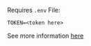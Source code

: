Requires `.env` File:
```
TOKEN=<token here>
```

See more information [here](https://forums.kleientertainment.com/forums/topic/115578-retrieving-dst-server-data)